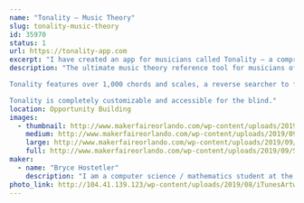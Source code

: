 ```yaml
---
name: "Tonality – Music Theory"
slug: tonality-music-theory
id: 35970
status: 1
url: https://tonality-app.com
excerpt: "I have created an app for musicians called Tonality – a comprehensive guide to chords, scales, and much more. It has tons of interactive features to demonstrate, including the ability to play it like a musical instrument, plug in a MIDI keyboard, or identify chords from acoustic instruments like guitars. Tonality is also accessible for the blind."
description: "The ultimate music theory reference tool for musicians of all skill levels. Tonality allows you to view and listen to a large database of piano chords and scales and features a chord-recognition tool that can identify chords you play on your instrument. You can run Tonality as an AUv3 MIDI receiver and view chords that match MIDI input you route to it, or as a MIDI source and send chords to other apps. 

Tonality features over 1,000 chords and scales, a reverse searcher to find chords/scales that contain certain notes, the ability to create custom chords/scales, detailed information about each (including guitar/ukulele charts), scale fingerings, an interactive circle of fifths, and more. It is fully compatible and interactive with MIDI keyboards as well, and can display chords in sheet music form in real time. Tonality also features a detailed ear training section and a musical terminology dictionary.

Tonality is completely customizable and accessible for the blind."
location: Opportunity Building
images:
  - thumbnail: http://www.makerfaireorlando.com/wp-content/uploads/2019/09/Simulator-Screen-Shot-iPhone-Xs-Max-2019-09-07-at-13.11.35.png
    medium: http://www.makerfaireorlando.com/wp-content/uploads/2019/09/Simulator-Screen-Shot-iPhone-Xs-Max-2019-09-07-at-13.11.35.png
    large: http://www.makerfaireorlando.com/wp-content/uploads/2019/09/Simulator-Screen-Shot-iPhone-Xs-Max-2019-09-07-at-13.11.35.png
    full: http://www.makerfaireorlando.com/wp-content/uploads/2019/09/Simulator-Screen-Shot-iPhone-Xs-Max-2019-09-07-at-13.11.35.png
maker:
  - name: "Bryce Hostetler"
    description: "I am a computer science / mathematics student at the University of Florida. I am also interested in music – I have played piano for over 11 years as well as trumpet and bass for four years. In my spare time I have been working on an app called Tonality, which is designed to be the ultimate tool for musicians of all levels. I went to Maker Faire once with my high school robotics team (Roaring Riptide)."
photo_link: http://104.41.139.123/wp-content/uploads/2019/08/iTunesArtwork@3x-1024x1024.png
---
```

